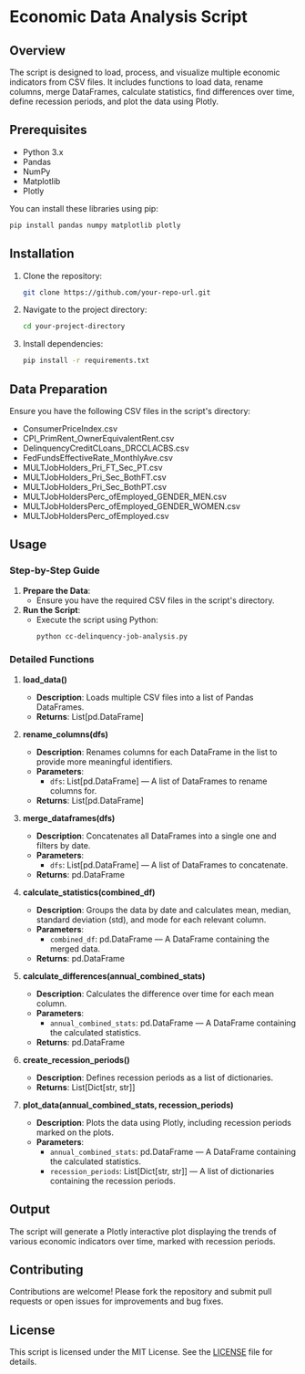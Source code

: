 # Economic Data Analysis Script

## Overview
The script is designed to load, process, and visualize multiple economic indicators from CSV files. It includes functions to load data, rename columns, merge DataFrames, calculate statistics, find differences over time, define recession periods, and plot the data using Plotly.

## Prerequisites
- Python 3.x
- Pandas
- NumPy
- Matplotlib
- Plotly

You can install these libraries using pip:

```bash
pip install pandas numpy matplotlib plotly
```

## Installation
1. Clone the repository:
   ```bash
   git clone https://github.com/your-repo-url.git
   ```
2. Navigate to the project directory:
   ```bash
   cd your-project-directory
   ```
3. Install dependencies:
   ```bash
   pip install -r requirements.txt
   ```

## Data Preparation
Ensure you have the following CSV files in the script's directory:
- ConsumerPriceIndex.csv
- CPI_PrimRent_OwnerEquivalentRent.csv
- DelinquencyCreditCLoans_DRCCLACBS.csv
- FedFundsEffectiveRate_MonthlyAve.csv
- MULTJobHolders_Pri_FT_Sec_PT.csv
- MULTJobHolders_Pri_Sec_BothFT.csv
- MULTJobHolders_Pri_Sec_BothPT.csv
- MULTJobHoldersPerc_ofEmployed_GENDER_MEN.csv
- MULTJobHoldersPerc_ofEmployed_GENDER_WOMEN.csv
- MULTJobHoldersPerc_ofEmployed.csv

## Usage
### Step-by-Step Guide
1. **Prepare the Data**:
   - Ensure you have the required CSV files in the script's directory.
2. **Run the Script**:
   - Execute the script using Python:
     ```bash
     python cc-delinquency-job-analysis.py
     ```

### Detailed Functions
1. **load_data()**
   - **Description**: Loads multiple CSV files into a list of Pandas DataFrames.
   - **Returns**: List[pd.DataFrame]

2. **rename_columns(dfs)**
   - **Description**: Renames columns for each DataFrame in the list to provide more meaningful identifiers.
   - **Parameters**:
     - `dfs`: List[pd.DataFrame] — A list of DataFrames to rename columns for.
   - **Returns**: List[pd.DataFrame]

3. **merge_dataframes(dfs)**
   - **Description**: Concatenates all DataFrames into a single one and filters by date.
   - **Parameters**:
     - `dfs`: List[pd.DataFrame] — A list of DataFrames to concatenate.
   - **Returns**: pd.DataFrame

4. **calculate_statistics(combined_df)**
   - **Description**: Groups the data by date and calculates mean, median, standard deviation (std), and mode for each relevant column.
   - **Parameters**:
     - `combined_df`: pd.DataFrame — A DataFrame containing the merged data.
   - **Returns**: pd.DataFrame

5. **calculate_differences(annual_combined_stats)**
   - **Description**: Calculates the difference over time for each mean column.
   - **Parameters**:
     - `annual_combined_stats`: pd.DataFrame — A DataFrame containing the calculated statistics.
   - **Returns**: pd.DataFrame

6. **create_recession_periods()**
   - **Description**: Defines recession periods as a list of dictionaries.
   - **Returns**: List[Dict[str, str]]

7. **plot_data(annual_combined_stats, recession_periods)**
   - **Description**: Plots the data using Plotly, including recession periods marked on the plots.
   - **Parameters**:
     - `annual_combined_stats`: pd.DataFrame — A DataFrame containing the calculated statistics.
     - `recession_periods`: List[Dict[str, str]] — A list of dictionaries containing the recession periods.

## Output
The script will generate a Plotly interactive plot displaying the trends of various economic indicators over time, marked with recession periods.

## Contributing
Contributions are welcome! Please fork the repository and submit pull requests or open issues for improvements and bug fixes.

## License
This script is licensed under the MIT License. See the [LICENSE](LICENSE) file for details.
